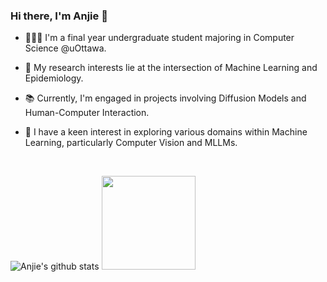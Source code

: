 ### Hi there, I'm Anjie 👋

- 🧑🏻‍💻 I'm a final year undergraduate student majoring in Computer Science @uOttawa.

- 🔬 My research interests lie at the intersection of Machine Learning and Epidemiology.

- 📚 Currently, I'm engaged in projects involving Diffusion Models and Human-Computer Interaction.

- 🥰 I have a keen interest in exploring various domains within Machine Learning, particularly Computer Vision and MLLMs.

<!--
**anjieyang/anjieyang** is a ✨ _special_ ✨ repository because its `README.md` (this file) appears on your GitHub profile.

Here are some ideas to get you started:

- 🔭 I’m currently working on ...
- 🌱 I’m currently learning ...
- 👯 I’m looking to collaborate on ...
- 🤔 I’m looking for help with ...
- 💬 Ask me about ...
- 📫 How to reach me: ...
- 😄 Pronouns: ...
- ⚡ Fun fact: ...
-->
<br />

![Anjie's github stats](https://github-readme-stats.vercel.app/api?username=anjieyang&count_private=true&hide=issues&theme=transparent&show_icons=true&hide_border=true)
<img height="150em" src="https://github-readme-stats.vercel.app/api/top-langs/?username=anjieyang&layout=compact&theme=date_night&hide_border=true&bg_color=00000000"/>
